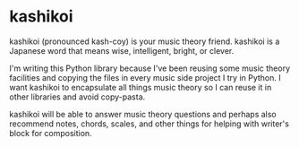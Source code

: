 # kashikoi

kashikoi (pronounced kash-coy) is your music theory friend. kashikoi is a Japanese word that 
means wise, intelligent, bright, or clever.

I'm writing this Python library because I've been reusing some music theory facilities
and copying the files in every music side project I try in Python. I want kashikoi to
encapsulate all things music theory so I can reuse it in other libraries and avoid
copy-pasta.

kashikoi will be able to answer music theory questions and perhaps also recommend
notes, chords, scales, and other things for helping with writer's block for composition.

